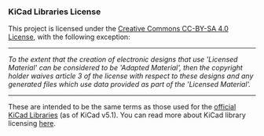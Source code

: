 ### KiCad Libraries License

This project is licensed under the [Creative Commons CC-BY-SA 4.0
License](https://creativecommons.org/licenses/by-sa/4.0/legalcode), with the
following exception:

---------

_To the extent that the creation of electronic designs that use 'Licensed
Material' can be considered to be 'Adapted Material', then the copyright
holder waives article 3 of the license with respect to these designs and any
generated files which use data provided as part of the 'Licensed Material'._

---------

These are intended to be the same terms as those used for the [official KiCad
Libraries](https://kicad.github.io) (as of KiCad v5.1).  You can read more
about KiCad library licensing [here](http://kicad-pcb.org/libraries/license).
